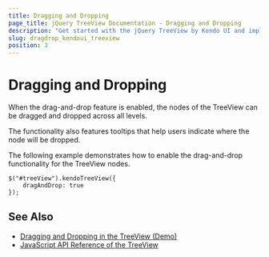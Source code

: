 ```yaml
---
title: Dragging and Dropping
page_title: jQuery TreeView Documentation - Dragging and Dropping
description: "Get started with the jQuery TreeView by Kendo UI and implement the drag-and-drop functionality of the widget."
slug: dragdrop_kendoui_treeview
position: 3
---
```


# Dragging and Dropping

When the drag-and-drop feature is enabled, the nodes of the TreeView can be dragged and dropped across all levels.

The functionality also features tooltips that help users indicate where the node will be dropped.

The following example demonstrates how to enable the drag-and-drop functionality for the TreeView nodes.

    $("#treeView").kendoTreeView({
        dragAndDrop: true
    });

## See Also

* [Dragging and Dropping in the TreeView (Demo)](https://demos.telerik.com/kendo-ui/treeview/dragdrop)
* [JavaScript API Reference of the TreeView](/api/javascript/ui/treeview)

